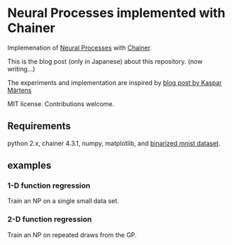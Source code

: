 # Neural Processes implemented with Chainer
Implemenation of [Neural Processes](https://arxiv.org/pdf/1807.01622) with [Chainer](https://chainer.org/).

This is the blog post (only in Japanese) about this repository. (now writing...)

The experiments and implementation are inspired by [blog post by Kaspar Märtens](https://kasparmartens.rbind.io/post/np/)

MIT license. Contributions welcome.

## Requirements
python 2.x, chainer 4.3.1, numpy, matplotlib, and [binarized mnist dataset](https://github.com/mgermain/MADE/releases/download/ICML2015/binarized_mnist.npz).

## examples

### 1-D function regression
Train an NP on a single small data set.



### 2-D function regression
Train an NP on repeated draws from the GP.
